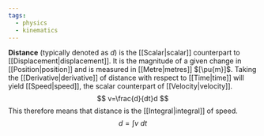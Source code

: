 ```yaml
---
tags:
  - physics
  - kinematics
---
```

**Distance** (typically denoted as $d$) is the [[Scalar|scalar]] counterpart to [[Displacement|displacement]]. It is the magnitude of a given change in [[Position|position]] and is measured in [[Metre|metres]] $[\pu{m}]$. Taking the [[Derivative|derivative]] of distance with respect to [[Time|time]] will yield [[Speed|speed]], the scalar counterpart of [[Velocity|velocity]]. 
$$
v=\frac{d}{dt}d
$$
This therefore means that distance is the [[Integral|integral]] of speed.
$$
d=\int v\ dt
$$
